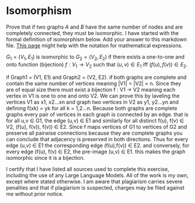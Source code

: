 # Isomorphism

Prove that if two graphs $A$ and $B$ have the same number of nodes and are
completely connected, they must be isomorphic. I have started with the formal
definition of isomorphism below. Add your answer to this markdown file. [This
page](https://docs.github.com/en/get-started/writing-on-github/working-with-advanced-formatting/writing-mathematical-expressions)
might help with the notation for mathematical expressions.

$G_1=(V_1 , E_1)$ is isomorphic to $G_2 = (V_2, E_2)$ if there exists a
one-to-one and onto function (bijection) $f: V_1 \rightarrow V_2$ such that $(u,v)
\in E_1$ iff $(f(u),f(v)) \in E_2$.

if Graph1 = (V1, E1) and Graph2 = (V2, E2). if both graphs are complete and contain the same number of vertices meaning |V1| = |V2| = n. Since they are of equal size there must exist a bijection f : V1 -> V2 meaning each vertex in V1 is one to one and onto V2. We can prove this by laveling the vertices V1 as x1, x2...xn and graph two vertices in V2 as y1, y2...yn and defining f(xk) = yk for all k = 1,2...n. Because both graphs are complete graphs every pair of vertices in each graph is connected by an edge. that is for all u,v ∈ G1, the edge (u,v) ∈ E1 and similarly for all distinct f(u), f(v) ∈ V2, (f(u), f(v)), f(v)) ∈ E2. Since f maps vertices of G1 to vertices of G2 and preserve all pairwise connections because they are complete graphs you can conclude that adjacency is preserved in both directions. Thus for every edge (u,v) ∈ E1 the corresponding edge (f(u),f(v)) ∈ E2. and conversely, for every edge (f(u), f(v) ∈ E2, the pre-image (u,v) ∈ E1. this makes the graph isomorphic since it is a bijection.

I certify that I have listed all sources used to complete this exercise, including the use of any Large Language Models. All of the work is my own, except where stated otherwise. I am aware that plagiarism carries severe penalties and that if plagiarism is suspected, charges may be filed against me without prior notice.
